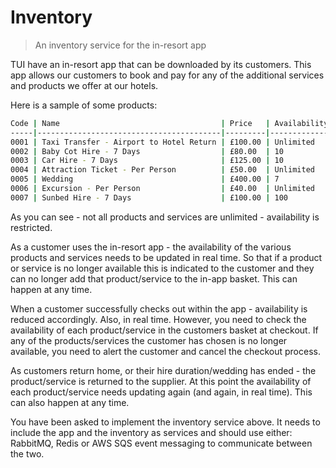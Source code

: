# Inventory
> An inventory service for the in-resort app

TUI have an in-resort app that can be downloaded by its customers.  This app allows our customers to book and pay for any of the additional services and products we offer at our hotels.

Here is a sample of some products:

```bash
Code | Name                                    | Price   | Availability
-----|-----------------------------------------|---------|-------------
0001 | Taxi Transfer - Airport to Hotel Return | £100.00 | Unlimited
0002 | Baby Cot Hire - 7 Days                  | £80.00  | 10
0003 | Car Hire - 7 Days                       | £125.00 | 10
0004 | Attraction Ticket - Per Person          | £50.00  | Unlimited
0005 | Wedding                                 | £400.00 | 7
0006 | Excursion - Per Person                  | £40.00  | Unlimited
0007 | Sunbed Hire - 7 Days                    | £100.00 | 100
```

As you can see - not all products and services are unlimited - availability is restricted.

As a customer uses the in-resort app - the availability of the various products and services needs to be updated in real time.  So that if a product or service is no longer available this is indicated to the customer and they can no longer add that product/service to the in-app basket.  This can happen at any time.

When a customer successfully checks out within the app - availability is reduced accordingly.  Also, in real time.  However, you need to check the availability of each product/service in the customers basket at checkout.  If any of the products/services the customer has chosen is no longer available, you need to alert the customer and cancel the checkout process.

As customers return home, or their hire duration/wedding has ended - the product/service is returned to the supplier.  At this point the availability of each product/service needs updating again (and again, in real time).  This can also happen at any time.

You have been asked to implement the inventory service above.  It needs to include the app and the inventory as services and should use either: RabbitMQ, Redis or AWS SQS event messaging to communicate between the two.

